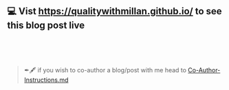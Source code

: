 ## 💻 Vist https://qualitywithmillan.github.io/ to see this blog post live





<br>
<br>
<br>


> ✒🖋  if you wish to co-author a blog/post with me head to [Co-Author-Instructions.md](https://github.com/QualityWithMillan/qualitywithmillan.github.io/blob/prod/Co-Author-Instructions.md)
